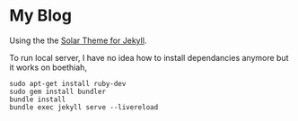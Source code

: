 My Blog
======================

Using the the [Solar Theme for Jekyll](https://github.com/mattvh/solar-theme-jekyll).

To run local server, I have no idea how to install dependancies anymore but it works on boethiah,
```
sudo apt-get install ruby-dev
sudo gem install bundler
bundle install
bundle exec jekyll serve --livereload
```
